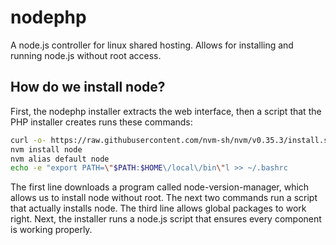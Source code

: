 # nodephp
A node.js controller for linux shared hosting. Allows for installing and running node.js without root access.

## How do we install node?
First, the nodephp installer extracts the web interface, then a script that the PHP installer creates runs these commands:
```bash
curl -o- https://raw.githubusercontent.com/nvm-sh/nvm/v0.35.3/install.sh | bash
nvm install node
nvm alias default node
echo -e "export PATH=\"$PATH:$HOME\/local\/bin\"l >> ~/.bashrc
```
The first line downloads a program called node-version-manager, which allows us to install node without root.
The next two commands run a script that actually installs node.
The third line allows global packages to work right.
Next, the installer runs a node.js script that ensures every component is working properly.

